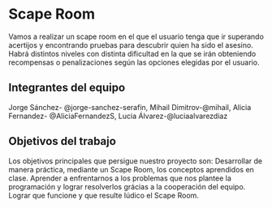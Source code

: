 # Scape Room

Vamos a realizar un scape room en el que el usuario tenga que ir superando acertijos y encontrando pruebas para descubrir quien ha sido el asesino. Habrá distintos niveles con distinta dificultad en la que se irán obteniendo recompensas o penalizaciones según las opciones elegidas por el usuario.

## Integrantes del equipo

Jorge Sánchez- @jorge-sanchez-serafin, Mihail Dimitrov-@mihail, Alicia Fernandez- @AliciaFernandezS, Lucia Álvarez-@luciaalvarezdiaz

## Objetivos del trabajo
Los objetivos principales que persigue nuestro proyecto son:
Desarrollar de manera práctica, mediante un Scape Room, los conceptos aprendidos en clase.
Aprender a enfrentarnos a los problemas que nos plantee la programación y lograr resolverlos grácias a la cooperación del equipo.
Lograr que funcione y que resulte lúdico el Scape Room.
 
